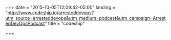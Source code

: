 +++
date = "2015-10-05T12:09:42-05:00"
landing = "http://www.codeship.io/arresteddevops?utm_source=arresteddevops&utm_medium=podcast&utm_campaign=ArrestedDevOpsPodcast"
title = "codeship"

+++
